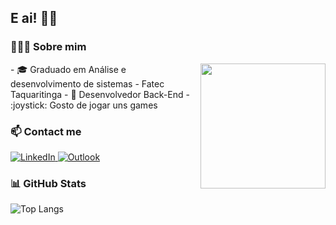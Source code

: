
## E ai! 👋🏼
### 🦸🏻‍♀️ Sobre mim
<img align='right' src='https://media1.giphy.com/media/citBl9yPwnUOs/giphy.gif?cid=de9bf95ez3x89k1yxi61a900v4qrfqm65v9vrz1zj337o7fu&ep=v1_gifs_search&rid=giphy.gif&ct=g' width='200"'>
- 🎓 Graduado em Análise e desenvolvimento de sistemas - Fatec Taquaritinga
- 🚀 Desenvolvedor Back-End
- 	:joystick: Gosto de jogar uns games

### 📫 Contact me
<a href="https://www.linkedin.com/in/raul-avezu/">
    <img src="https://img.shields.io/badge/LinkedIn-0077B5?style=for-the-badge&logo=linkedin&logoColor=white" alt="LinkedIn"">
  </a> <a href="mailto:raul.taqua@hotmail.com"> <img src="https://img.shields.io/badge/Microsoft_Outlook-0078D4?style=for-the-badge&logo=microsoft-outlook&logoColor=white" alt="Outlook"></a>
  
### 📊 GitHub Stats
![Top Langs](https://github-readme-stats.vercel.app/api/top-langs/?username=RaulAvezu&hide=TeX&layout=compact)
